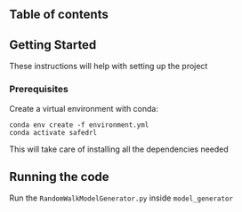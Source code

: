 ## Table of contents


## Getting Started

These instructions will help with setting up the project

### Prerequisites
Create a virtual environment with conda:
```
conda env create -f environment.yml
conda activate safedrl
```

This will take care of installing all the dependencies needed


## Running the code

Run the ``RandomWalkModelGenerator.py`` inside ``model_generator``